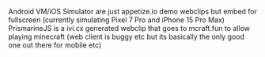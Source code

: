 Android VM/iOS Simulator are just appetize.io demo webclips but embed for fullscreen (currently simulating Pixel 7 Pro and iPhone 15 Pro Max)
PrismarineJS is a ivi.cx generated webclip that goes to mcraft.fun to allow playing minecraft (web client is buggy etc but its basically the only good one out there for mobile etc)
